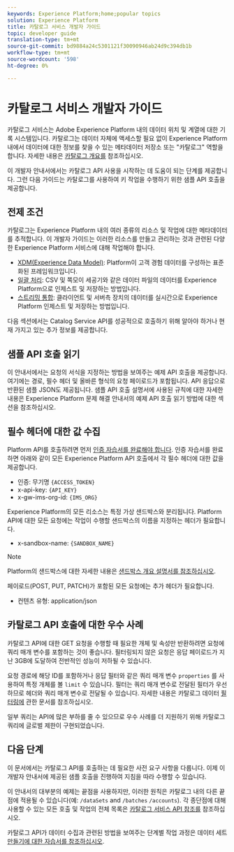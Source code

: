 ```yaml
---
keywords: Experience Platform;home;popular topics
solution: Experience Platform
title: 카탈로그 서비스 개발자 가이드
topic: developer guide
translation-type: tm+mt
source-git-commit: bd9884a24c5301121f30090946ab24d9c394db1b
workflow-type: tm+mt
source-wordcount: '598'
ht-degree: 0%

---
```



# 카탈로그 서비스 개발자 가이드

카탈로그 서비스는 Adobe Experience Platform 내의 데이터 위치 및 계열에 대한 기록 시스템입니다. 카탈로그는 데이터 자체에 액세스할 필요 없이 Experience Platform 내에서 데이터에 대한 정보를 찾을 수 있는 메타데이터 저장소 또는 &quot;카탈로그&quot; 역할을 합니다. 자세한 내용은 [카탈로그 개요를](../home.md) 참조하십시오.

이 개발자 안내서에서는 카탈로그 API 사용을 시작하는 데 도움이 되는 단계를 제공합니다. 그런 다음 가이드는 카탈로그를 사용하여 키 작업을 수행하기 위한 샘플 API 호출을 제공합니다.

## 전제 조건

카탈로그는 Experience Platform 내의 여러 종류의 리소스 및 작업에 대한 메타데이터를 추적합니다. 이 개발자 가이드는 이러한 리소스를 만들고 관리하는 것과 관련된 다양한 Experience Platform 서비스에 대해 작업해야 합니다.

* [XDM(Experience Data Model)](../../xdm/home.md): Platform이 고객 경험 데이터를 구성하는 표준화된 프레임워크입니다.
* [일괄 처리](../../ingestion/batch-ingestion/overview.md): CSV 및 쪽모이 세공기와 같은 데이터 파일의 데이터를 Experience Platform으로 인제스트 및 저장하는 방법입니다.
* [스트리밍 통합](../../ingestion/streaming-ingestion/overview.md): 클라이언트 및 서버측 장치의 데이터를 실시간으로 Experience Platform 인제스트 및 저장하는 방법입니다.

다음 섹션에서는 Catalog Service API를 성공적으로 호출하기 위해 알아야 하거나 현재 가지고 있는 추가 정보를 제공합니다.

## 샘플 API 호출 읽기

이 안내서에서는 요청의 서식을 지정하는 방법을 보여주는 예제 API 호출을 제공합니다. 여기에는 경로, 필수 헤더 및 올바른 형식의 요청 페이로드가 포함됩니다. API 응답으로 반환된 샘플 JSON도 제공됩니다. 샘플 API 호출 설명서에 사용된 규칙에 대한 자세한 내용은 Experience Platform 문제 해결 안내서의 예제 API 호출 [](../../landing/troubleshooting.md#how-do-i-format-an-api-request) 읽기 방법에 대한 섹션을 참조하십시오.

## 필수 헤더에 대한 값 수집

Platform API를 호출하려면 먼저 [인증 자습서를 완료해야 합니다](../../tutorials/authentication.md). 인증 자습서를 완료하면 아래와 같이 모든 Experience Platform API 호출에서 각 필수 헤더에 대한 값을 제공합니다.

* 인증: 무기명 `{ACCESS_TOKEN}`
* x-api-key: `{API_KEY}`
* x-gw-ims-org-id: `{IMS_ORG}`

Experience Platform의 모든 리소스는 특정 가상 샌드박스와 분리됩니다. Platform API에 대한 모든 요청에는 작업이 수행할 샌드박스의 이름을 지정하는 헤더가 필요합니다.

* x-sandbox-name: `{SANDBOX_NAME}`

>[!NOTE]
>
>Platform의 샌드박스에 대한 자세한 내용은 [샌드박스 개요 설명서를 참조하십시오](../../sandboxes/home.md).

페이로드(POST, PUT, PATCH)가 포함된 모든 요청에는 추가 헤더가 필요합니다.

* 컨텐츠 유형: application/json

## 카탈로그 API 호출에 대한 우수 사례

카탈로그 API에 대한 GET 요청을 수행할 때 필요한 개체 및 속성만 반환하려면 요청에 쿼리 매개 변수를 포함하는 것이 좋습니다. 필터링되지 않은 요청은 응답 페이로드가 지난 3GB에 도달하여 전반적인 성능이 저하될 수 있습니다.

요청 경로에 해당 ID를 포함하거나 응답 필터와 같은 쿼리 매개 변수 `properties` 를 사용하여 특정 개체를 볼 `limit` 수 있습니다. 필터는 쿼리 매개 변수로 전달된 필터가 우선하므로 헤더와 쿼리 매개 변수로 전달될 수 있습니다. 자세한 내용은 카탈로그 데이터 [필터링에](filter-data.md) 관한 문서를 참조하십시오.

일부 쿼리는 API에 많은 부하를 줄 수 있으므로 우수 사례를 더 지원하기 위해 카탈로그 쿼리에 글로벌 제한이 구현되었습니다.

## 다음 단계

이 문서에서는 카탈로그 API를 호출하는 데 필요한 사전 요구 사항을 다룹니다. 이제 이 개발자 안내서에 제공된 샘플 호출을 진행하여 지침을 따라 수행할 수 있습니다.

이 안내서의 대부분의 예제는 끝점을 사용하지만, 이러한 원칙은 카탈로그 내의 다른 끝점에 적용될 수 있습니다(예: `/dataSets` and `/batches` `/accounts`). 각 종단점에 대해 사용할 수 있는 모든 호출 및 작업의 전체 목록은 [카탈로그 서비스 API 참조를](https://www.adobe.io/apis/experienceplatform/home/api-reference.html#!acpdr/swagger-specs/catalog.yaml) 참조하십시오.

카탈로그 API가 데이터 수집과 관련된 방법을 보여주는 단계별 작업 과정은 데이터 세트 [만들기에 대한 자습서를 참조하십시오](../datasets/create.md).
